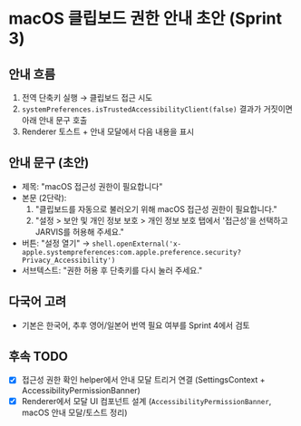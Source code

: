 # macOS 클립보드 권한 안내 초안 (Sprint 3)

## 안내 흐름
1. 전역 단축키 실행 → 클립보드 접근 시도
2. `systemPreferences.isTrustedAccessibilityClient(false)` 결과가 거짓이면 아래 안내 문구 호출
3. Renderer 토스트 + 안내 모달에서 다음 내용을 표시

## 안내 문구 (초안)
- 제목: "macOS 접근성 권한이 필요합니다"
- 본문 (2단락):
  1. "클립보드를 자동으로 불러오기 위해 macOS 접근성 권한이 필요합니다."
  2. "설정 > 보안 및 개인 정보 보호 > 개인 정보 보호 탭에서 '접근성'을 선택하고 JARVIS를 허용해 주세요."
- 버튼: "설정 열기" → `shell.openExternal('x-apple.systempreferences:com.apple.preference.security?Privacy_Accessibility')`
- 서브텍스트: "권한 허용 후 단축키를 다시 눌러 주세요."

## 다국어 고려
- 기본은 한국어, 추후 영어/일본어 번역 필요 여부를 Sprint 4에서 검토

## 후속 TODO
- [x] 접근성 권한 확인 helper에서 안내 모달 트리거 연결 (SettingsContext + AccessibilityPermissionBanner)
- [x] Renderer에서 모달 UI 컴포넌트 설계 (`AccessibilityPermissionBanner`, macOS 안내 모달/토스트 정리)
